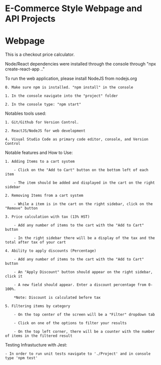 # E-Commerce Style Webpage and API Projects

# Webpage

This is a checkout price calculator.

Node/React dependencies were installed through the console through "npx create-react-app .."

To run the web application, please install NodeJS from nodejs.org

    0. Make sure npm is installed. "npm install" in the console

    1. In the console navigate into the "project" folder

    2. In the console type: "npm start"

Notables tools used:

    1. Git/Github for Version Control.

    2. ReactJS/NodeJS for web development

    4. Visual Studio Code as primary code editor, console, and Version Control 


Notable features and How to Use:

    1. Adding Items to a cart system
        
        - Click on the "Add to Cart" button on the bottom left of each item

        - The item should be added and displayed in the cart on the right sidebar

    2. Removing Items from a cart system

        - While a item is in the cart on the right sidebar, click on the "Remove" button

    3. Price calculation with tax (13% HST)

        - Add any number of items to the cart with the "Add to Cart" button

        - In the right sidebar there will be a display of the tax and the total after tax of your cart

    4. Ability to apply discounts (Percentage)
        
        - Add any number of items to the cart with the "Add to Cart" button

        - An "Apply Discount" button should appear on the right sidebar, click it

        - A new field should appear. Enter a discount percentage from 0-100%.

        *Note: Discount is calculated before tax

    5. Filtering items by category

        - On the top center of the screen will be a "Filter" dropdown tab

        - Click on one of the options to filter your results

        - On the top left corner, there will be a counter with the number of items in the filtered result


Testing Infrastucture with Jest:

    - In order to run unit tests navigate to './Project' and in console type 'npm test'
